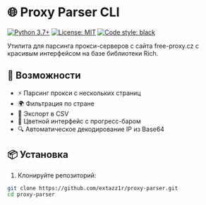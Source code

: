 # 🌐 Proxy Parser CLI

[![Python 3.7+](https://img.shields.io/badge/python-3.7%2B-blue?logo=python)](https://www.python.org/)
[![License: MIT](https://img.shields.io/badge/license-MIT-green)](LICENSE)
[![Code style: black](https://img.shields.io/badge/code%20style-black-000000.svg)](https://github.com/psf/black)

Утилита для парсинга прокси-серверов с сайта free-proxy.cz с красивым интерфейсом на базе библиотеки Rich.


## 🚀 Возможности

- ⚡ Парсинг прокси с нескольких страниц
- 🌍 Фильтрация по стране
- 💾 Экспорт в CSV
- 🎨 Цветной интерфейс с прогресс-баром
- 🔍 Автоматическое декодирование IP из Base64

## 📦 Установка

1. Клонируйте репозиторий:
```bash
git clone https://github.com/extazz1r/proxy-parser.git
cd proxy-parser
